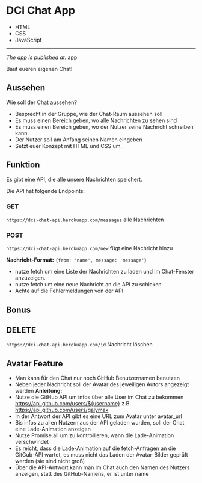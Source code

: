 # DCI Chat App
- HTML
- CSS
- JavaScript
---
*The app is published at:* [app](https://salimov333.github.io/dci-chat-app/)

Baut eueren eigenen Chat!

## Aussehen
Wie soll der Chat aussehen?
- Besprecht in der Gruppe, wie der Chat-Raum aussehen soll
- Es muss einen Bereich geben, wo alle Nachrichten zu sehen sind
- Es muss einen Bereich geben, wo der Nutzer seine Nachricht schreiben kann
- Der Nutzer soll am Anfang seinen Namen eingeben
- Setzt euer Konzept mit HTML und CSS um.

## Funktion
Es gibt eine API, die alle unsere Nachrichten speichert.

Die API hat folgende Endpoints:
### GET
`https://dci-chat-api.herokuapp.com/messages` alle Nachrichten
### POST
`https://dci-chat-api.herokuapp.com/new` fügt eine Nachricht hinzu

**Nachricht-Format:** `{from: 'name', message: 'message'}`

- nutze fetch um eine Liste der Nachrichten zu laden und im Chat-Fenster anzuzeigen.
- nutze fetch um eine neue Nachricht an die API zu schicken
- Achte auf die Fehlermeldungen von der API

## Bonus

## DELETE
`https://dci-chat-api.herokuapp.com/id` Nachricht löschen

## Avatar Feature
- Man kann für den Chat nur noch GitHub Benutzernamen benutzen
- Neben jeder Nachricht soll der Avatar des jeweiligen Autors angezeigt werden
**Anleitung:**
- Nutze die GitHub API um infos über alle User im Chat zu bekommen https://api.github.com/users/${username} z.B. https://api.github.com/users/galymax
- In der Antwort der API gibt es eine URL zum Avatar unter avatar_url
- Bis infos zu allen Nutzern aus der API geladen wurden, soll der Chat eine Lade-Animation anzeigen
- Nutze Promise.all um zu kontrollieren, wann die Lade-Animation verschwindet
- Es reicht, dass die Lade-Animation auf die fetch-Anfragen an die GitGub-API wartet, es muss nicht das Laden der Avatar-Bilder geprüft werden (sie sind nicht groß)
- Über die API-Antwort kann man im Chat auch den Namen des Nutzers anzeigen, statt des GitHub-Namens, er ist unter name